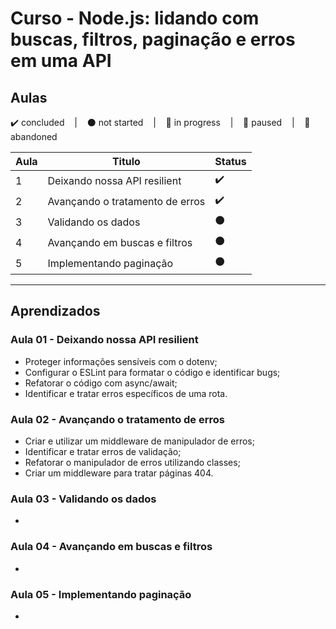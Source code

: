 # Curso - Node.js: lidando com buscas, filtros, paginação e erros em uma API

## Aulas
<p>
  ✔️ concluded &nbsp;&nbsp;&nbsp;|&nbsp;&nbsp;&nbsp;
  ⚫ not started &nbsp;&nbsp;&nbsp;|&nbsp;&nbsp;&nbsp;
  🔵 in progress &nbsp;&nbsp;&nbsp;|&nbsp;&nbsp;&nbsp;
  🔶 paused &nbsp;&nbsp;&nbsp;|&nbsp;&nbsp;&nbsp;
  🔴 abandoned 
</p>

| Aula | Titulo | Status |
| --- | --- | --- |
| 1 | Deixando nossa API resilient | ✔️ |
| 2 | Avançando o tratamento de erros | ✔️ |
| 3 | Validando os dados | ⚫ |
| 4 | Avançando em buscas e filtros | ⚫ |
| 5 | Implementando paginação | ⚫ |

---

## Aprendizados

### Aula 01 - Deixando nossa API resilient
<ul>
  <li>Proteger informações sensíveis com o dotenv;</li>
  <li>Configurar o ESLint para formatar o código e identificar bugs;</li>
  <li>Refatorar o código com async/await;</li>
  <li>Identificar e tratar erros específicos de uma rota.</li>
</ul>

### Aula 02 - Avançando o tratamento de erros
<ul>
  <li>Criar e utilizar um middleware de manipulador de erros;</li>
  <li>Identificar e tratar erros de validação;</li>
  <li>Refatorar o manipulador de erros utilizando classes;</li>
  <li>Criar um middleware para tratar páginas 404.</li>
</ul>

### Aula 03 - Validando os dados
<ul>
  <li></li>
</ul>

### Aula 04 - Avançando em buscas e filtros
<ul>
  <li></li>
</ul>

### Aula 05 - Implementando paginação
<ul>
  <li></li>
</ul>
